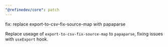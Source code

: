 ```yaml
---
"@refinedev/core": patch
---
```


fix: replace export-to-csv-fix-source-map with papaparse

Replace useage of `export-to-csv-fix-source-map` to `papaparse`, fixing issues with `useExport` hook.
